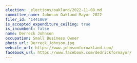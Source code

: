```yaml
---
election: _elections/oakland/2022-11-08.md
committee_name: Johnson Oakland Mayor 2022
filer_id: '1441869'
is_accepted_expenditure_ceiling: true
is_incumbent: false
name: Derreck Johnson
occupation: Small Business Owner
photo_url: Derreck_Johnson.jpg
website_url: https://www.johnsonforoakland.com/
facebook_url: https://www.facebook.com/dedrickformayor/
---
```

